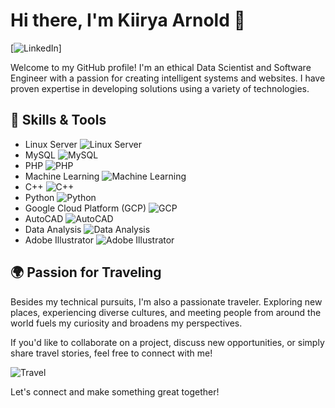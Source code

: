 # Hi there, I'm Kiirya Arnold 👋
[![LinkedIn](https://img.shields.io/badge/-LinkedIn-blue?style=flat-square&logo=Linkedin&logoColor=white&link=(https://www.linkedin.com/in/kiirya-arnold-527b081a0/))]

Welcome to my GitHub profile! I'm an ethical Data Scientist and Software Engineer with a passion for creating intelligent systems and websites. I have proven expertise in developing solutions using a variety of technologies.

## 🔧 Skills & Tools
- Linux Server ![Linux Server](https://img.shields.io/badge/-Linux_Server-333?style=flat-square&logo=Linux&logoColor=white)
- MySQL ![MySQL](https://img.shields.io/badge/-MySQL-4479A1?style=flat-square&logo=MySQL&logoColor=white)
- PHP ![PHP](https://img.shields.io/badge/-PHP-777BB4?style=flat-square&logo=PHP&logoColor=white)
- Machine Learning ![Machine Learning](https://img.shields.io/badge/-Machine_Learning-FF6F00?style=flat-square&logo=TensorFlow&logoColor=white)
- C++ ![C++](https://img.shields.io/badge/-C++-00599C?style=flat-square&logo=C%2B%2B&logoColor=white)
- Python ![Python](https://img.shields.io/badge/-Python-3776AB?style=flat-square&logo=Python&logoColor=white)
- Google Cloud Platform (GCP) ![GCP](https://img.shields.io/badge/-Google_Cloud_Platform-4285F4?style=flat-square&logo=Google%20Cloud&logoColor=white)
- AutoCAD ![AutoCAD](https://img.shields.io/badge/-AutoCAD-CA472D?style=flat-square&logo=AutoCAD&logoColor=white)
- Data Analysis ![Data Analysis](https://img.shields.io/badge/-Data_Analysis-2C2D72?style=flat-square&logo=Python&logoColor=white)
- Adobe Illustrator ![Adobe Illustrator](https://img.shields.io/badge/-Adobe_Illustrator-FF9A00?style=flat-square&logo=Adobe%20Illustrator&logoColor=white)

## 🌍 Passion for Traveling
Besides my technical pursuits, I'm also a passionate traveler. Exploring new places, experiencing diverse cultures, and meeting people from around the world fuels my curiosity and broadens my perspectives.

If you'd like to collaborate on a project, discuss new opportunities, or simply share travel stories, feel free to connect with me!

![Travel](https://img.shields.io/badge/-Travel-34B6E5?style=flat-square&logo=Travelocity&logoColor=white)

Let's connect and make something great together!

